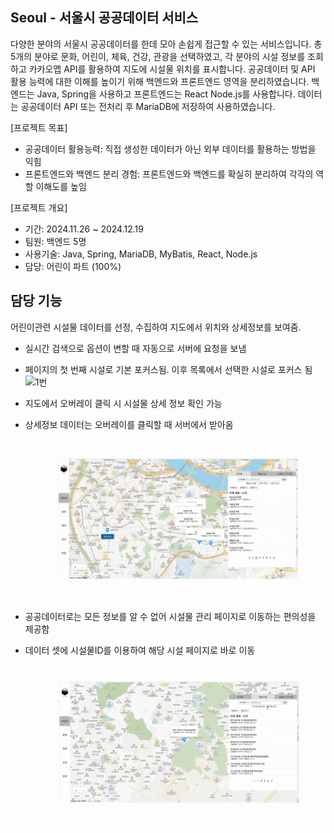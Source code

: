 ## Seoul - 서울시 공공데이터 서비스

다양한 분야의 서울시 공공데이터를 한데 모아 손쉽게 접근할 수 있는 서비스입니다. 총 5개의 분야로 문화, 어린이, 체육, 건강, 관광을 선택하였고, 각 분야의 시설 정보를 조회하고 카카오맵 API를 활용하여 지도에 시설물 위치를 표시합니다. 공공데이터 및 API 활용 능력에 대한 이해를 높이기 위해 백엔드와 프론트엔드 영역을 분리하였습니다. 백엔드는 Java, Spring을 사용하고 프론트엔드는 React Node.js를 사용합니다. 데이터는 공공데이터 API 또는 전처리 후 MariaDB에 저장하여 사용하였습니다.

[프로젝트 목표]
* 공공데이터 활용능력: 직접 생성한 데이터가 아닌 외부 데이터를 활용하는 방법을 익힘
* 프론트엔드와 백엔드 분리 경험: 프론트엔드와 백엔드를 확실히 분리하여 각각의 역할 이해도를 높임

[프로젝트 개요]
* 기간: 2024.11.26 ~ 2024.12.19
* 팀원: 백엔드 5명
* 사용기술: Java, Spring, MariaDB, MyBatis, React, Node.js
* 담당: 어린이 파트 (100%)

## 담당 기능
어린이관련 시설물 데이터를 선정, 수집하여 지도에서 위치와 상세정보를 보여줌.


* 실시간 검색으로 옵션이 변할 때 자동으로 서버에 요청을 보냄
* 페이지의 첫 번째 시설로 기본 포커스됨. 이후 목록에서 선택한 시설로 포커스 됨
![1번](https://github.com/hankookin123/other-resources/blob/main/seoul-img/img01.gif)


* 지도에서 오버레이 클릭 시 시설물 상세 정보 확인 가능
* 상세정보 데이터는 오버레이를 클릭할 때 서버에서 받아옴
![2번](https://github.com/hankookin123/other-resources/blob/main/seoul-img/img02.gif)


* 공공데이터로는 모든 정보를 알 수 없어 시설물 관리 페이지로 이동하는 편의성을 제공함
* 데이터 셋에 시설물ID를 이용하여 해당 시설 페이지로 바로 이동
![3번](https://github.com/hankookin123/other-resources/blob/main/seoul-img/img03.gif)
